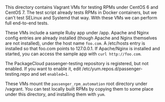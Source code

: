 This directory contains Vagrant VMs for testing RPMs under CentOS 6 and CentOS 7. The test script already tests RPMs in Docker containers, but we can't test SELinux and Systemd that way. With these VMs we can perform full end-to-end tests.

These VMs include a sample Ruby app under /app. Apache and Nginx config entries are already installed (though Apache and Nginx themselves are not installed), under the host name `foo.com`. A /etc/hosts entry is installed so that foo.com points to 127.0.0.1. If Apache/Nginx is installed and started, you can access the sample app with `curl http://foo.com`.

The PackageCloud passenger-testing repository is registered, but not enabled. If you want to enable it, edit /etc/yum.repos.d/passenger-testing.repo and set `enabled=1`.

These VMs mount the `passenger_rpm_automation` root directory under /vagrant. You can test locally built RPMs by copying them to some place under this directory, and installing them with `yum`.
